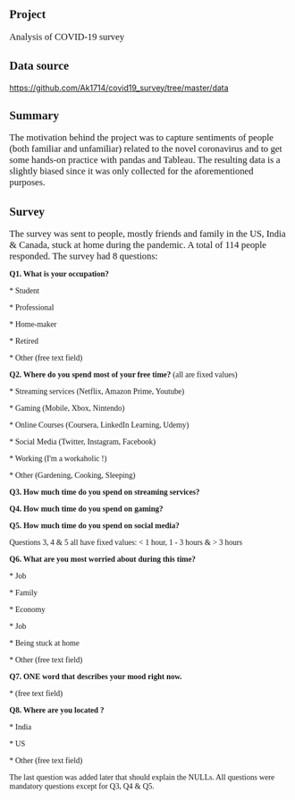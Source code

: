 
## <b><span style="font-family: Book Antiqua; font-size: 1em;">Project</b>

 <span style="font-family: Times New Roman; font-size: 1.2em;">Analysis of COVID-19 survey
		
	
		
## <b><span style="font-family: Book Antiqua; font-size: 1em;">Data source</b>

 <a href="https://github.com/Ak1714/covid19_survey/tree/master/data">https://github.com/Ak1714/covid19_survey/tree/master/data<a>

## <b><span style="font-family: Book Antiqua; font-size: 1em;">Summary</b>

 <span style="font-family: Times New Roman; font-size: 1.2em;">The motivation behind the project was to capture sentiments of people (both familiar and unfamiliar) related to the novel coronavirus and to get some hands-on practice with pandas and Tableau. The resulting data is a slightly biased since it was only collected for the aforementioned purposes.
 

## <b><span style="font-family: Book Antiqua; font-size: 1em;">Survey</b>

 <span style="font-family: Times New Roman; font-size: 1.2em;">The survey was sent to people, mostly friends and family in the US, India & Canada, stuck at home during the pandemic. A total of 114 people responded. The survey had 8 questions:
 
 </b><span style="font-family: Book Antiqua; font-size: 1em;"><b>Q1. What is your occupation? </b>
 
 <span style="font-family: Book Antiqua; font-size: 1em;">* Student
 
 <span style="font-family: Book Antiqua; font-size: 1em;">* Professional
 
 <span style="font-family: Book Antiqua; font-size: 1em;">* Home-maker
 
 <span style="font-family: Book Antiqua; font-size: 1em;">* Retired
 
 <span style="font-family: Book Antiqua; font-size: 1em;">* Other (free text field)
 
 </b><span style="font-family: Book Antiqua; font-size: 1em;"><b>Q2. Where do you spend most of your free time?</b> (all are fixed values)
 
 <span style="font-family: Book Antiqua; font-size: 1em;">* Streaming services (Netflix, Amazon Prime, Youtube)
 
 <span style="font-family: Book Antiqua; font-size: 1em;">* Gaming (Mobile, Xbox, Nintendo)
 
 <span style="font-family: Book Antiqua; font-size: 1em;">* Online Courses (Coursera, LinkedIn Learning, Udemy)
 
 <span style="font-family: Book Antiqua; font-size: 1em;">* Social Media (Twitter, Instagram, Facebook)
 
 <span style="font-family: Book Antiqua; font-size: 1em;">* Working (I'm a workaholic !)
 
 <span style="font-family: Book Antiqua; font-size: 1em;">* Other (Gardening, Cooking, Sleeping)
 
 </b><span style="font-family: Book Antiqua; font-size: 1em;"><b>Q3. How much time do you spend on streaming services?</b>
 
 </b><span style="font-family: Book Antiqua; font-size: 1em;"><b>Q4. How much time do you spend on gaming?</b>
 
 </b><span style="font-family: Book Antiqua; font-size: 1em;"><b>Q5. How much time do you spend on social media?</b>
 
 </b><span style="font-family: Book Antiqua; font-size: 1em;">Questions 3, 4 & 5 all have fixed values: < 1 hour, 1 - 3 hours & > 3 hours
 
 </b><span style="font-family: Book Antiqua; font-size: 1em;"><b>Q6. What are you most worried about during this time?</b>
 
 <span style="font-family: Book Antiqua; font-size: 1em;">* Job
 
 <span style="font-family: Book Antiqua; font-size: 1em;">* Family
 
 <span style="font-family: Book Antiqua; font-size: 1em;">* Economy
 
 <span style="font-family: Book Antiqua; font-size: 1em;">* Job
 
 <span style="font-family: Book Antiqua; font-size: 1em;">* Being stuck at home
 
 <span style="font-family: Book Antiqua; font-size: 1em;">* Other (free text field)
 
 </b><span style="font-family: Book Antiqua; font-size: 1em;"><b>Q7. ONE word that describes your mood right now.</b>
 
 <span style="font-family: Book Antiqua; font-size: 1em;">* (free text field)
 
 </b><span style="font-family: Book Antiqua; font-size: 1em;"><b>Q8. Where are you located ?</b>
 
 <span style="font-family: Book Antiqua; font-size: 1em;">* India
 
 <span style="font-family: Book Antiqua; font-size: 1em;">* US
 
 <span style="font-family: Book Antiqua; font-size: 1em;">* Other (free text field)
 
 <span style="font-family: Book Antiqua; font-size: 1em;">The last question was added later that should explain the NULLs. All questions were mandatory questions except for Q3, Q4 & Q5.</span>
 
 